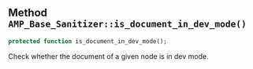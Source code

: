 ## Method `AMP_Base_Sanitizer::is_document_in_dev_mode()`

```php
protected function is_document_in_dev_mode();
```

Check whether the document of a given node is in dev mode.


